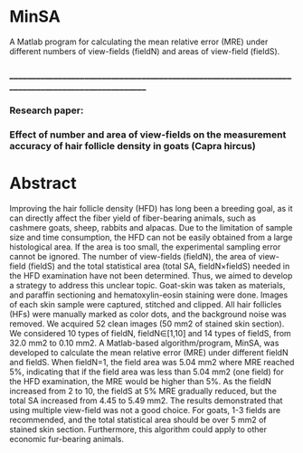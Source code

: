 # MinSA
A Matlab program for calculating the mean relative error (MRE) under different numbers of view-fields (fieldN) and areas of view-field (fieldS).

### _______________________________________________________________________________________________
### Research paper: 
### Effect of number and area of view-fields on the measurement accuracy of hair follicle density in goats (Capra hircus)
# Abstract
Improving the hair follicle density (HFD) has long been a breeding goal, as it can directly affect the fiber yield of fiber-bearing animals, such as cashmere goats, sheep, rabbits and alpacas. Due to the limitation of sample size and time consumption, the HFD can not be easily obtained from a large histological area. If the area is too small, the experimental sampling error cannot be ignored. The number of view-fields (fieldN), the area of view-field (fieldS) and the total statistical area (total SA, fieldN×fieldS) needed in the HFD examination have not been determined. Thus, we aimed to develop a strategy to address this unclear topic. Goat-skin was taken as materials, and paraffin sectioning and hematoxylin-eosin staining were done. Images of each skin sample were captured, stitched and clipped. All hair follicles (HFs) were manually marked as color dots, and the background noise was removed. We acquired 52 clean images (50 mm2 of stained skin section). We considered 10 types of fieldN, fieldN∈[1,10] and 14 types of fieldS, from 32.0 mm2 to 0.10 mm2. A Matlab-based algorithm/program, MinSA, was developed to calculate the mean relative error (MRE) under different fieldN and fieldS. When fieldN=1, the field area was 5.04 mm2 where MRE reached 5%, indicating that if the field area was less than 5.04 mm2 (one field) for the HFD examination, the MRE would be higher than 5%. As the fieldN increased from 2 to 10, the fieldS at 5% MRE gradually reduced, but the total SA increased from 4.45 to 5.49 mm2. The results demonstrated that using multiple view-field was not a good choice. For goats, 1-3 fields are recommended, and the total statistical area should be over 5 mm2 of stained skin section. Furthermore, this algorithm could apply to other economic fur-bearing animals.
